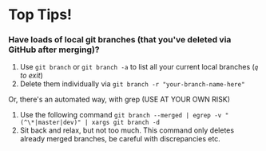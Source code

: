# Top Tips!


### Have loads of local git branches (that you've deleted via GitHub after merging)?

1. Use `git branch` or `git branch -a` to list all your current local branches (*`q` to exit*)
2. Delete them individually via `git branch -r "your-branch-name-here"` 

Or, there's an automated way, with grep (USE AT YOUR OWN RISK)

1. Use the following command `git branch --merged | egrep -v "(^\*|master|dev)" | xargs git branch -d`
2. Sit back and relax, but not too much. This command only deletes already merged branches, be careful with discrepancies etc.